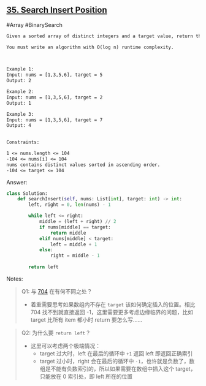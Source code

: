 ## [35. Search Insert Position](https://leetcode-cn.com/problems/search-insert-position/)

#Array #BinarySearch

```tex
Given a sorted array of distinct integers and a target value, return the index if the target is found. If not, return the index where it would be if it were inserted in order.

You must write an algorithm with O(log n) runtime complexity.

 

Example 1:
Input: nums = [1,3,5,6], target = 5
Output: 2

Example 2:
Input: nums = [1,3,5,6], target = 2
Output: 1

Example 3:
Input: nums = [1,3,5,6], target = 7
Output: 4
 

Constraints:

1 <= nums.length <= 104
-104 <= nums[i] <= 104
nums contains distinct values sorted in ascending order.
-104 <= target <= 104

```



Answer:

```python
class Solution:
    def searchInsert(self, nums: List[int], target: int) -> int:
        left, right = 0, len(nums) - 1

        while left <= right:
            middle = (left + right) // 2
            if nums[middle] == target:
                return middle
            elif nums[middle] < target:
                left = middle + 1
            else:
                right = middle - 1
            
        return left
```



Notes:

> Q1: 与 [704](https://leetcode-cn.com/problems/binary-search) 在有何不同之处？
>
> - 着重需要思考如果数组内不存在 `target` 该如何确定插入的位置。相比 704 找不到就直接返回 -1，这里需要更多考虑边缘临界的问题，比如 target 比所有 item 都小时 return 要怎么写…… 

> Q2: 为什么要 `return left`？
>
> - 这里可以考虑两个极端情况：
>   - target 过大时，left 在最后的循环中 `+1` 返回 left 即返回正确索引
>   - target 过小时，right 会在最后的循环中 `-1`，也许就是负数了，数组是不能有负数索引的，所以如果需要在数组中插入这个 target，只能放在 0 索引处，即 left 所在的位置









